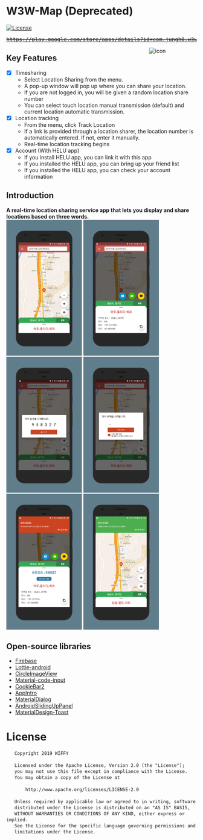 # W3W-Map (Deprecated)
[![License](https://img.shields.io/badge/License-Apache%202.0-blue.svg)](https://opensource.org/licenses/Apache-2.0)
</br>

<pre><a href="https://play.google.com/store/apps/details?id=com.jungh0.w3w_map"><STRIKE>https://play.google.com/store/apps/details?id=com.jungh0.w3w_map</STRIKE></a></pre>

<img alt="icon" src="https://user-images.githubusercontent.com/8678595/66832108-25ce8300-ef94-11e9-91be-d027c110dd49.png" align="right" width="25%">

## Key Features
- [x] Timesharing
  - Select Location Sharing from the menu.   
  - A pop-up window will pop up where you can share your location.
  - If you are not logged in, you will be given a random location share number
  - You can select touch location manual transmission (default) and current location automatic transmission.
- [x] Location tracking
  - From the menu, click Track Location
  - If a link is provided through a location sharer, the location number is automatically entered. If not, enter it manually.
  - Real-time location tracking begins
- [x] Account (With HELU app)
  - If you install HELU app, you can link it with this app
  - If you installed the HELU app, you can bring up your friend list
  - If you installed the HELU app, you can check your account information


## Introduction
**A real-time location sharing service app that lets you display and share locations based on three words.**
</br>
<img src='https://github.com/iveinvalue/W3W_Map/blob/master/resource/screenshot/1.png' width='200px'/>
<img src='https://github.com/iveinvalue/W3W_Map/blob/master/resource/screenshot/2.png' width='200px'/>
<img src='https://github.com/iveinvalue/W3W_Map/blob/master/resource/screenshot/3.png' width='200px'/>
<img src='https://github.com/iveinvalue/W3W_Map/blob/master/resource/screenshot/4.png' width='200px'/>
<br>
<img src='https://github.com/iveinvalue/W3W_Map/blob/master/resource/screenshot/5.png' width='200px'/>
<img src='https://github.com/iveinvalue/W3W_Map/blob/master/resource/screenshot/6.png' width='200px'/>
<br>

## Open-source libraries
- [Firebase](https://github.com/firebase/)
- [Lottie-android](https://github.com/airbnb/lottie-android)
- [CircleImageView](https://github.com/hdodenhof/CircleImageView)
- [Material-code-input](https://github.com/raycoarana/material-code-input)
- [CookieBar2](https://github.com/AviranAbady/CookieBar2)
- [AppIntro](https://github.com/AppIntro/AppIntro)
- [MaterialDialog](https://github.com/pepperonas/MaterialDialog)
- [AndroidSlidingUpPanel](https://github.com/umano/AndroidSlidingUpPanel)
- [MaterialDesign-Toast](https://github.com/valdesekamdem/MaterialDesign-Toast)

# License

```
   Copyright 2019 WIFFY

   Licensed under the Apache License, Version 2.0 (the "License");
   you may not use this file except in compliance with the License.
   You may obtain a copy of the License at

       http://www.apache.org/licenses/LICENSE-2.0

   Unless required by applicable law or agreed to in writing, software
   distributed under the License is distributed on an "AS IS" BASIS,
   WITHOUT WARRANTIES OR CONDITIONS OF ANY KIND, either express or implied.
   See the License for the specific language governing permissions and
   limitations under the License.
```
